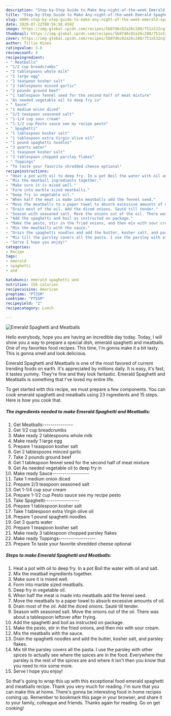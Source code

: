 ```yaml
---
description: "Step-by-Step Guide to Make Any-night-of-the-week Emerald Spaghetti and Meatballs"
title: "Step-by-Step Guide to Make Any-night-of-the-week Emerald Spaghetti and Meatballs"
slug: 4009-step-by-step-guide-to-make-any-night-of-the-week-emerald-spaghetti-and-meatballs
date: 2020-07-22T00:56:58.659Z
image: https://img-global.cpcdn.com/recipes/5b07d6c02a26c280/751x532cq70/emerald-spaghetti-and-meatballs-recipe-main-photo.jpg
thumbnail: https://img-global.cpcdn.com/recipes/5b07d6c02a26c280/751x532cq70/emerald-spaghetti-and-meatballs-recipe-main-photo.jpg
cover: https://img-global.cpcdn.com/recipes/5b07d6c02a26c280/751x532cq70/emerald-spaghetti-and-meatballs-recipe-main-photo.jpg
author: Tillie Hines
ratingvalue: 3.6
reviewcount: 4
recipeingredient:
- " Meatballs"
- "1/2 cup breadcrumbs"
- "2 tablespoons whole milk"
- "1 large egg"
- "1 teaspoon kosher salt"
- "2 tablespoons minced garlic"
- "2 pounds ground beef"
- "1 tablespoon fennel seed for the second half of meat mixture"
- "As needed vegetable oil to deep fry in"
- " Sauce"
- "1 medium onion diced"
- "2/3 teaspoon seasoned salt"
- "1-1/4 cup sour cream"
- "1-1/2 cup Pesto sauce see my recipe pesto"
- " Spaghetti"
- "1 tablespoon kosher salt"
- "1 tablespoon extra Virgin olive oil"
- "1 pound spaghetti noodles"
- "3 quarts water"
- "1 teaspoon kosher salt"
- "3 tablespoon chopped parsley flakes"
- " Toppings"
- "To taste your favorite shredded cheese optional"
recipeinstructions:
- "Heat a pot with oil to deep fry. In a pot Boil the water with oil and salt."
- "Mix the meatball ingredients together."
- "Make sure it is mixed well."
- "Form into marble sized meatballs."
- "Deep fry in vegetable oil."
- "When half the meat is made into meatballs add the fennel seed."
- "Move the meatballs to a paper towel to absorb excessive amounts of oil."
- "Drain most of the oil. Add the diced onions. Sauté till tender."
- "Season with seasoned salt. Move the onions out of the oil. There was about a tablespoon leftover after frying."
- "Add the spaghetti and boil as instructed on package."
- "Make the pesto, stir in the fried onions, and then mix with sour cream."
- "Mix the meatballs with the sauce."
- "Drain the spaghetti noodles and add the butter, kosher salt, and parsley flakes."
- "Mix till the parsley covers all the pasta. I use the parsley with other spices to actually see where the spices are in the food. Everywhere the parsley is the rest of the spices are and where it isn&#39;t then you know that you need to mix some more."
- "Serve I hope you enjoy!"
categories:
- Recipe
tags:
- emerald
- spaghetti
- and

katakunci: emerald spaghetti and 
nutrition: 156 calories
recipecuisine: American
preptime: "PT35M"
cooktime: "PT55M"
recipeyield: "2"
recipecategory: Lunch

---
```



![Emerald Spaghetti and Meatballs](https://img-global.cpcdn.com/recipes/5b07d6c02a26c280/751x532cq70/emerald-spaghetti-and-meatballs-recipe-main-photo.jpg)

Hello everybody, hope you are having an incredible day today. Today, I will show you a way to prepare a special dish, emerald spaghetti and meatballs. One of my favorites food recipes. This time, I'm gonna make it a bit tasty. This is gonna smell and look delicious.

Emerald Spaghetti and Meatballs is one of the most favored of current trending foods on earth. It's appreciated by millions daily. It is easy, it's fast, it tastes yummy. They're fine and they look fantastic. Emerald Spaghetti and Meatballs is something that I've loved my entire life.




To get started with this recipe, we must prepare a few components. You can cook emerald spaghetti and meatballs using 23 ingredients and 15 steps. Here is how you cook that.

<!--inarticleads1-->

##### The ingredients needed to make Emerald Spaghetti and Meatballs:

1. Get  Meatballs---------------
1. Get 1/2 cup breadcrumbs
1. Make ready 2 tablespoons whole milk
1. Make ready 1 large egg
1. Prepare 1 teaspoon kosher salt
1. Get 2 tablespoons minced garlic
1. Take 2 pounds ground beef
1. Get 1 tablespoon fennel seed for the second half of meat mixture
1. Get As needed vegetable oil to deep fry in
1. Make ready  Sauce------------------
1. Take 1 medium onion diced
1. Prepare 2/3 teaspoon seasoned salt
1. Get 1-1/4 cup sour cream
1. Prepare 1-1/2 cup Pesto sauce see my recipe pesto
1. Take  Spaghetti-----------------
1. Prepare 1 tablespoon kosher salt
1. Take 1 tablespoon extra Virgin olive oil
1. Prepare 1 pound spaghetti noodles
1. Get 3 quarts water
1. Prepare 1 teaspoon kosher salt
1. Make ready 3 tablespoon chopped parsley flakes
1. Make ready  Toppings------------------
1. Prepare To taste your favorite shredded cheese optional




<!--inarticleads2-->

##### Steps to make Emerald Spaghetti and Meatballs:

1. Heat a pot with oil to deep fry. In a pot Boil the water with oil and salt.
1. Mix the meatball ingredients together.
1. Make sure it is mixed well.
1. Form into marble sized meatballs.
1. Deep fry in vegetable oil.
1. When half the meat is made into meatballs add the fennel seed.
1. Move the meatballs to a paper towel to absorb excessive amounts of oil.
1. Drain most of the oil. Add the diced onions. Sauté till tender.
1. Season with seasoned salt. Move the onions out of the oil. There was about a tablespoon leftover after frying.
1. Add the spaghetti and boil as instructed on package.
1. Make the pesto, stir in the fried onions, and then mix with sour cream.
1. Mix the meatballs with the sauce.
1. Drain the spaghetti noodles and add the butter, kosher salt, and parsley flakes.
1. Mix till the parsley covers all the pasta. I use the parsley with other spices to actually see where the spices are in the food. Everywhere the parsley is the rest of the spices are and where it isn&#39;t then you know that you need to mix some more.
1. Serve I hope you enjoy!




So that's going to wrap this up with this exceptional food emerald spaghetti and meatballs recipe. Thank you very much for reading. I'm sure that you can make this at home. There's gonna be interesting food in home recipes coming up. Remember to bookmark this page in your browser, and share it to your family, colleague and friends. Thanks again for reading. Go on get cooking!

